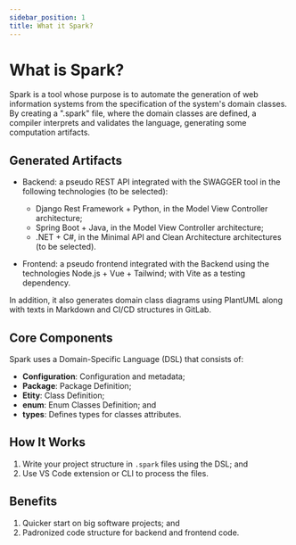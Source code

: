 ```yaml
---
sidebar_position: 1
title: What it Spark?
---
```


# What is Spark?

Spark is a tool whose purpose is to automate the generation of web information systems from the specification of the system's domain classes. By creating a ".spark" file, where the domain classes are defined, a compiler interprets and validates the language, generating some computation artifacts.

## Generated Artifacts

- Backend: a pseudo REST API integrated with the SWAGGER tool in the following technologies (to be selected):
    - Django Rest Framework + Python, in the Model View Controller architecture;
    - Spring Boot + Java, in the Model View Controller architecture;
    - .NET + C#, in the Minimal API and Clean Architecture architectures (to be selected).

- Frontend: a pseudo frontend integrated with the Backend using the technologies Node.js + Vue + Tailwind; with Vite as a testing dependency.

In addition, it also generates domain class diagrams using PlantUML along with texts in Markdown and CI/CD structures in GitLab.

## Core Components

Spark uses a Domain-Specific Language (DSL) that consists of:

- **Configuration**: Configuration and metadata;
- **Package**: Package Definition;
- **Etity**: Class Definition;
- **enum**: Enum Classes Definition; and
- **types**: Defines types for classes attributes.

## How It Works
1. Write your project structure in `.spark` files using the DSL; and
2. Use VS Code extension or CLI to process the files.

## Benefits
1. Quicker start on big software projects; and
2. Padronized code structure for backend and frontend code.